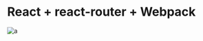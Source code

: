 # React + react-router + Webpack



![a](https://user-images.githubusercontent.com/28942665/33518299-e1489d38-d7d5-11e7-8cf1-ef12b8ea2202.JPG)
